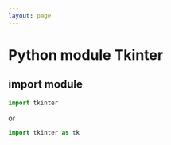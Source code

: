 ```yaml
---
layout: page
---
```


# Python module Tkinter

## import module

```python
import tkinter
```

or

```python
import tkinter as tk
```
